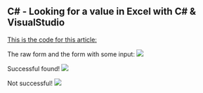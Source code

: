 C# - Looking for a value in Excel with C# & VisualStudio
----

[This is the code for this article:](http://www.vitoshacademy.com/c-looking-for-a-value-in-excel-with-c-visualstudio/)

The raw form and the form with some input:
![](http://www.vitoshacademy.com/wp-content/uploads/2018/03/pic1.png)

Successful found!
![](http://www.vitoshacademy.com/wp-content/uploads/2018/03/Capture.png)

Not successful!
![](http://www.vitoshacademy.com/wp-content/uploads/2018/03/pic2.png)
